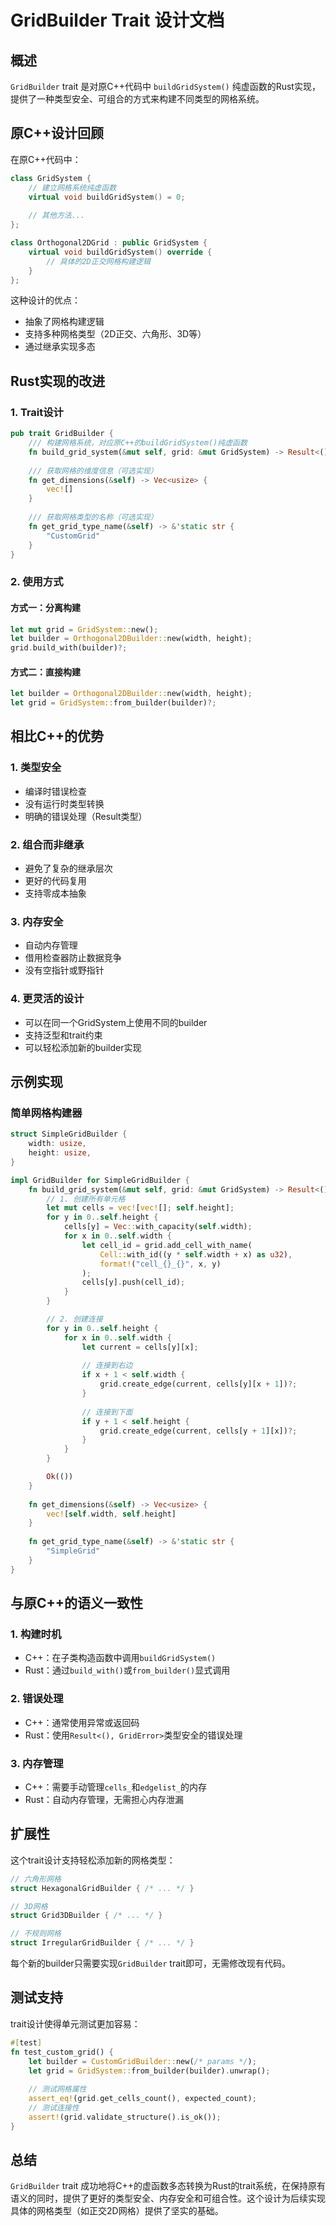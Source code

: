 # GridBuilder Trait 设计文档

## 概述

`GridBuilder` trait 是对原C++代码中 `buildGridSystem()` 纯虚函数的Rust实现，提供了一种类型安全、可组合的方式来构建不同类型的网格系统。

## 原C++设计回顾

在原C++代码中：

```cpp
class GridSystem {
    // 建立网格系统纯虚函数
    virtual void buildGridSystem() = 0;
    
    // 其他方法...
};

class Orthogonal2DGrid : public GridSystem {
    virtual void buildGridSystem() override {
        // 具体的2D正交网格构建逻辑
    }
};
```

这种设计的优点：
- 抽象了网格构建逻辑
- 支持多种网格类型（2D正交、六角形、3D等）
- 通过继承实现多态

## Rust实现的改进

### 1. Trait设计

```rust
pub trait GridBuilder {
    /// 构建网格系统，对应原C++的buildGridSystem()纯虚函数
    fn build_grid_system(&mut self, grid: &mut GridSystem) -> Result<(), GridError>;
    
    /// 获取网格的维度信息（可选实现）
    fn get_dimensions(&self) -> Vec<usize> {
        vec![]
    }
    
    /// 获取网格类型的名称（可选实现）
    fn get_grid_type_name(&self) -> &'static str {
        "CustomGrid"
    }
}
```

### 2. 使用方式

#### 方式一：分离构建
```rust
let mut grid = GridSystem::new();
let builder = Orthogonal2DBuilder::new(width, height);
grid.build_with(builder)?;
```

#### 方式二：直接构建
```rust
let builder = Orthogonal2DBuilder::new(width, height);
let grid = GridSystem::from_builder(builder)?;
```

## 相比C++的优势

### 1. 类型安全
- 编译时错误检查
- 没有运行时类型转换
- 明确的错误处理（Result类型）

### 2. 组合而非继承
- 避免了复杂的继承层次
- 更好的代码复用
- 支持零成本抽象

### 3. 内存安全
- 自动内存管理
- 借用检查器防止数据竞争
- 没有空指针或野指针

### 4. 更灵活的设计
- 可以在同一个GridSystem上使用不同的builder
- 支持泛型和trait约束
- 可以轻松添加新的builder实现

## 示例实现

### 简单网格构建器

```rust
struct SimpleGridBuilder {
    width: usize,
    height: usize,
}

impl GridBuilder for SimpleGridBuilder {
    fn build_grid_system(&mut self, grid: &mut GridSystem) -> Result<(), GridError> {
        // 1. 创建所有单元格
        let mut cells = vec![vec![]; self.height];
        for y in 0..self.height {
            cells[y] = Vec::with_capacity(self.width);
            for x in 0..self.width {
                let cell_id = grid.add_cell_with_name(
                    Cell::with_id((y * self.width + x) as u32),
                    format!("cell_{}_{}", x, y)
                );
                cells[y].push(cell_id);
            }
        }

        // 2. 创建连接
        for y in 0..self.height {
            for x in 0..self.width {
                let current = cells[y][x];
                
                // 连接到右边
                if x + 1 < self.width {
                    grid.create_edge(current, cells[y][x + 1])?;
                }
                
                // 连接到下面
                if y + 1 < self.height {
                    grid.create_edge(current, cells[y + 1][x])?;
                }
            }
        }

        Ok(())
    }
    
    fn get_dimensions(&self) -> Vec<usize> {
        vec![self.width, self.height]
    }
    
    fn get_grid_type_name(&self) -> &'static str {
        "SimpleGrid"
    }
}
```

## 与原C++的语义一致性

### 1. 构建时机
- C++：在子类构造函数中调用`buildGridSystem()`
- Rust：通过`build_with()`或`from_builder()`显式调用

### 2. 错误处理
- C++：通常使用异常或返回码
- Rust：使用`Result<(), GridError>`类型安全的错误处理

### 3. 内存管理
- C++：需要手动管理`cells_`和`edgelist_`的内存
- Rust：自动内存管理，无需担心内存泄漏

## 扩展性

这个trait设计支持轻松添加新的网格类型：

```rust
// 六角形网格
struct HexagonalGridBuilder { /* ... */ }

// 3D网格
struct Grid3DBuilder { /* ... */ }

// 不规则网格
struct IrregularGridBuilder { /* ... */ }
```

每个新的builder只需要实现`GridBuilder` trait即可，无需修改现有代码。

## 测试支持

trait设计使得单元测试更加容易：

```rust
#[test]
fn test_custom_grid() {
    let builder = CustomGridBuilder::new(/* params */);
    let grid = GridSystem::from_builder(builder).unwrap();
    
    // 测试网格属性
    assert_eq!(grid.get_cells_count(), expected_count);
    // 测试连接性
    assert!(grid.validate_structure().is_ok());
}
```

## 总结

`GridBuilder` trait 成功地将C++的虚函数多态转换为Rust的trait系统，在保持原有语义的同时，提供了更好的类型安全、内存安全和可组合性。这个设计为后续实现具体的网格类型（如正交2D网格）提供了坚实的基础。 